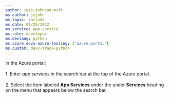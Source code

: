 ```yaml
---
author: jess-johnson-msft
ms.author: jejohn
ms.topic: include
ms.date: 01/25/2022
ms.service: app-service
ms.role: developer
ms.devlang: python
ms.azure.devx-azure-tooling: ['azure-portal']
ms.custom: devx-track-python
---
```


In the Azure portal:
<br><br>
1\. Enter *app services* in the search bar at the top of the Azure portal.
<br><br>
2\. Select the item labeled **App Services** under the under **Services** heading on the menu that appears below the search bar.
